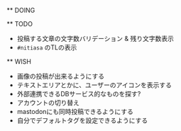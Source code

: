 ** DOING

** TODO

- 投稿する文章の文字数バリデーション & 残り文字数表示
- `#nitiasa` のTLの表示

** WISH

- 画像の投稿が出来るようにする
- テキストエリアとかに、ユーザーのアイコンを表示する
- 外部連携できるDBサービス的なものを探す?
- アカウントの切り替え
- mastodonにも同時投稿できるようにする
- 自分でデフォルトタグを設定できるようにする

